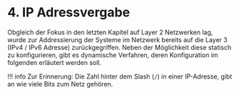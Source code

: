 # 4. IP Adressvergabe

Obgleich der Fokus in den letzten Kapitel auf Layer 2 Netzwerken lag, wurde zur Addressierung der
Systeme im Netzwerk bereits auf die Layer 3 (IPv4 / IPv6 Adresse) zurückgegriffen. Neben der Möglichkeit
diese statisch zu konfigurieren, gibt es dynamische Verfahren, deren Konfiguration im folgenden erläutert
werden soll.

!!! info
    Zur Erinnerung: Die Zahl hinter dem Slash (`/`) in einer IP-Adresse, gibt an wie viele Bits zum Netz
    gehören.

<!-- TODO @all
## DHCPv4
### Client
### Server

## DHCPv6
- stateful
### Client
### Server

## Stateless Address Autoconfiguration (SLAAC)
- stateless (Rechner fragt nach Adresse und nimmt sie sich dann)
- EUI64, predictable (MAC Adresse)
- Privacy Extension
-->
